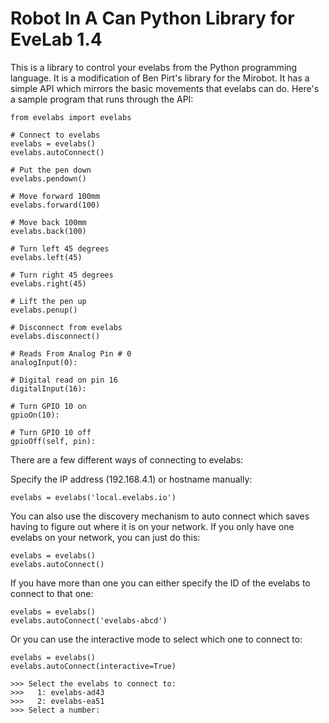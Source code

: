 # Robot In A Can Python Library for EveLab 1.4

This is a library to control your evelabs from the Python programming language. It is a modification of Ben Pirt's library for the Mirobot. It has a simple API which mirrors the basic movements that evelabs can do. Here's a sample program that runs through the API:

    from evelabs import evelabs
    
    # Connect to evelabs
    evelabs = evelabs()
    evelabs.autoConnect()

    # Put the pen down
    evelabs.pendown()

    # Move forward 100mm
    evelabs.forward(100)

    # Move back 100mm
    evelabs.back(100)

    # Turn left 45 degrees
    evelabs.left(45)

    # Turn right 45 degrees
    evelabs.right(45)

    # Lift the pen up
    evelabs.penup()

    # Disconnect from evelabs
    evelabs.disconnect()

    # Reads From Analog Pin # 0
    analogInput(0):

    # Digital read on pin 16
    digitalInput(16):

    # Turn GPIO 10 on
    gpioOn(10):

    # Turn GPIO 10 off
    gpioOff(self, pin):

There are a few different ways of connecting to evelabs:

Specify the IP address (192.168.4.1) or hostname manually:

    evelabs = evelabs('local.evelabs.io')

You can also use the discovery mechanism to auto connect which saves having to figure out where it is on your network. If you only have one evelabs on your network, you can just do this:

    evelabs = evelabs()
    evelabs.autoConnect()

If you have more than one you can either specify the ID of the evelabs to connect to that one:

    evelabs = evelabs()
    evelabs.autoConnect('evelabs-abcd')

Or you can use the interactive mode to select which one to connect to:

    evelabs = evelabs()
    evelabs.autoConnect(interactive=True)
    
    >>> Select the evelabs to connect to:
    >>>   1: evelabs-ad43
    >>>   2: evelabs-ea51
    >>> Select a number:
